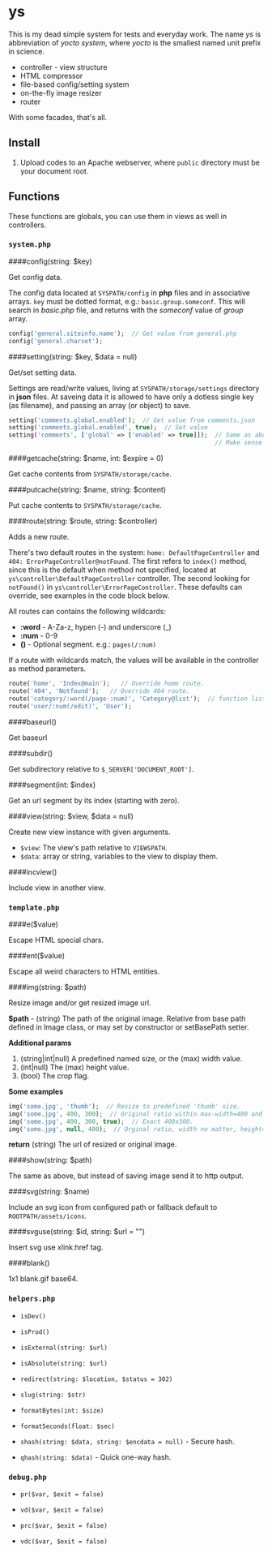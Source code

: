 # ys

This is my dead simple system for tests and everyday work. The name *ys* is abbreviation of *yocto system*, where *yocto* is the smallest named unit prefix in science.

- controller - view structure
- HTML compressor
- file-based config/setting system
- on-the-fly image resizer
- router

With some facades, that's all. 


## Install

1. Upload codes to an Apache webserver, where `public` directory must be your document root.



## Functions

These functions are globals, you can use them in views as well in controllers.


### `system.php`

####config(string: $key)

Get config data.

The config data located at `SYSPATH/config` in __php__ files and in associative arrays. 
`key` must be dotted format, e.g.: `basic.group.someconf`. This will search in *basic.php* 
file, and returns with the *someconf* value of *group* array.

```php
config('general.siteinfo.name');  // Get value from general.php
config('general.charset');
```

####setting(string: $key, $data = null)

Get/set setting data.

Settings are read/write values, living at `SYSPATH/storage/settings` directory 
in __json__ files. At saveing data it is allowed to have only a dotless single key 
(as filename), and passing an array (or object) to save.

```php
setting('comments.global.enabled');  // Get value from comments.json
setting('comments.global.enabled', true);  // Set value
setting('comments', ['global' => ['enabled' => true]]);  // Same as above with another syntax. 
                                                         // Make sense whit more values.
```

####getcache(string: $name, int: $expire = 0)

Get cache contents from `SYSPATH/storage/cache`.

####putcache(string: $name, string: $content)

Put cache contents to `SYSPATH/storage/cache`.

####route(string: $route, string: $controller)

Adds a new route.

There's two default routes in the system: `home: DefaultPageController` and `404: ErrorPageController@notFound`. 
The first refers to `index()` method, since this is the default when method not specified, located at 
`ys\controller\DefaultPageController` controller. The second looking for `notFound()` in 
`ys\controller\ErrorPageController`. These defaults can override, see examples in the code block below.

All routes can contains the following wildcards:

- __:word__       - A-Za-z, hypen (-) and underscore (_)
- __:num__        - 0-9
- __()__          - Optional segment. e.g.: `pages(/:num)`

If a route with wildcards match, the values will be available in the controller as method parameters.

```php
route('home', 'Index@main');   // Override home route.
route('404', 'Notfound');   // Override 404 route.
route('category/:word(/page-:num)', 'Category@list');  // function list($category_slug, $pagenum = 1) {}
route('user/:num(/edit)', 'User');
```


####baseurl()

Get baseurl

####subdir()

Get subdirectory relative to `$_SERVER['DOCUMENT_ROOT']`.

####segment(int: $index)

Get an url segment by its index (starting with zero).

####view(string: $view, $data = null)

Create new view instance with given arguments.

- `$view`: The view's path relative to `VIEWSPATH`.
- `$data`: array or string, variables to the view to display them.

####incview()

Include view in another view.



### `template.php`

####e($value)

Escape HTML special chars.

####ent($value)

Escape all weird characters to HTML entities.

####img(string: $path)

Resize image and/or get resized image url.

__$path__ - (string) The path of the original image.
          Relative from base path defined in Image class,
          or may set by constructor or setBasePath setter.

__Additional params__

1. (string|int|null) A predefined named size, or the (max) width value.
2. (int|null) The (max) height value.
3. (bool) The crop flag.

__Some examples__

```php
img('some.jpg', 'thumb');  // Resize to predefined 'thumb' size.
img('some.jpg', 400, 300);  // Original ratio within max-width=400 and max-height=300.
img('some.jpg', 400, 300, true);  // Exact 400x300.
img('some.jpg', null, 400);  // Orginal ratio, width no matter, height=400.
```

__return__ (string) The url of resized or original image.

####show(string: $path)

The same as above, but instead of saving image send it to http output.

####svg(string: $name)

Include an svg icon from configured path or fallback default to `ROOTPATH/assets/icons`.
         
####svguse(string: $id, string: $url = "")

Insert svg use xlink:href tag.

####blank()

1x1 blank.gif base64.



### `helpers.php`

- `isDev()`

- `isProd()`

- `isExternal(string: $url)`

- `isAbsolute(string: $url)`

- `redirect(string: $location, $status = 302)`

- `slug(string: $str)`

- `formatBytes(int: $size)`

- `formatSeconds(float: $sec)`

- `shash(string: $data, string: $encdata = null)` - Secure hash.

- `qhash(string: $data)` - Quick one-way hash.


### `debug.php`

- `pr($var, $exit = false)`

- `vd($var, $exit = false)`

- `prc($var, $exit = false)`

- `vdc($var, $exit = false)` 

